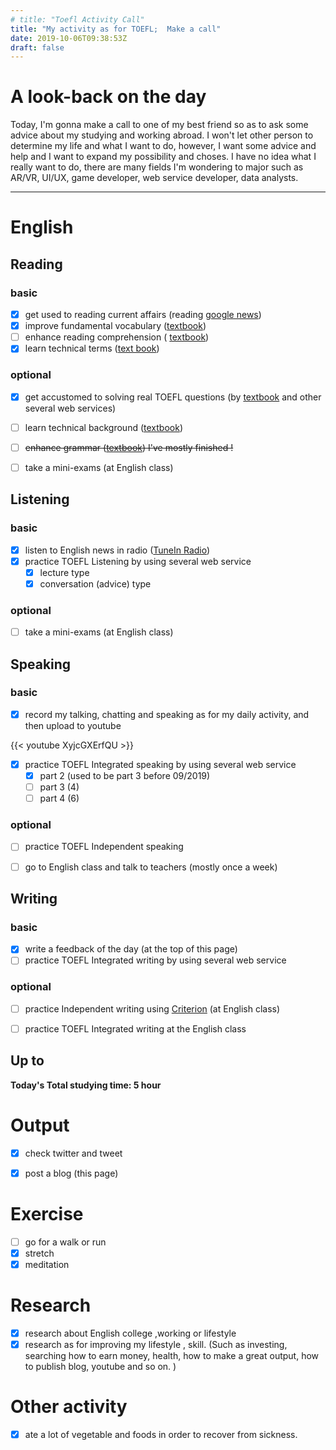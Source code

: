 ```yaml
---
# title: "Toefl Activity Call"
title: "My activity as for TOEFL;  Make a call"
date: 2019-10-06T09:38:53Z
draft: false
---
```


# A look-back on the day




Today, I'm gonna make a call to one of my best friend so as to ask some advice about my studying and working abroad. I won't let other person to determine my life and what I want to do, however, I want some advice and help and I want to expand my possibility and choses. I have no idea what I really want to do, there are many fields I'm wondering to major such as AR/VR, UI/UX, game developer, web service developer, data analysts. 










------



# English

## Reading

### basic

- [x] get used to reading current affairs (reading [google news](https://news.google.com/))
- [x] improve fundamental vocabulary ([textbook](https://www.amazon.co.jp/dp/4010941855/))
- [ ] enhance reading  comprehension ( [textbook](https://www.amazon.co.jp/dp/4010323310/))
- [x] learn technical terms ([text book](https://www.amazon.co.jp/dp/4866390611/))

### optional

- [x] get accustomed to solving real TOEFL questions  (by [textbook](https://www.amazon.co.jp/dp/4862902014/) and other several web services)
- [ ] learn technical background ([textbook](https://www.amazon.co.jp/dp/4789015874/))
- [ ] ~~enhance grammar ([textbook](https://www.amazon.co.jp/dp/4896808371/)) I've mostly finished !~~
- [ ] take a mini-exams (at English class)





## Listening

### basic

- [x] listen to English news in radio ([TuneIn Radio](https://tunein.com))
- [x] practice TOEFL Listening by using several web service
  - [x] lecture type
  - [x] conversation (advice) type

### optional

- [ ] take a mini-exams (at English class)





## Speaking

### basic

- [x] record my talking, chatting and speaking as for my daily activity, and then upload to youtube

{{< youtube XyjcGXErfQU >}}

- [x] practice TOEFL Integrated speaking  by using several web service
  - [x] part 2 (used to be part 3 before 09/2019)
  - [ ] part 3 (4)
  - [ ] part 4 (6)

### optional

- [ ] practice TOEFL Independent speaking
- [ ] go to English class and talk to teachers (mostly once a week)





## Writing

### basic

- [x] write a feedback of the day (at the top of this page)
- [ ] practice TOEFL Integrated writing by using several web service

### optional

- [ ] practice Independent writing using [Criterion](https://criterion.ets.org/criterion/default.aspx) (at English class)
- [ ] practice TOEFL Integrated writing at the English class



## Up to

**Today's Total studying time:   5   hour**







# Output

- [x] check twitter and tweet
- [x] post a blog (this page)



# Exercise

- [ ] go for a walk or run
- [x] stretch
- [x] meditation

# Research

- [x] research about English college ,working or lifestyle
- [x] research as for improving my lifestyle , skill. (Such as investing, searching how to earn money, health, how to make a great output, how to publish blog, youtube and so on. )

# Other activity

- [x] ate a lot of vegetable and foods in order to recover from sickness.

